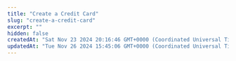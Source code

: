 ```yaml
---
title: "Create a Credit Card"
slug: "create-a-credit-card"
excerpt: ""
hidden: false
createdAt: "Sat Nov 23 2024 20:16:46 GMT+0000 (Coordinated Universal Time)"
updatedAt: "Tue Nov 26 2024 15:45:06 GMT+0000 (Coordinated Universal Time)"
---
```

